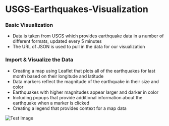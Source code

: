 # USGS-Earthquakes-Visualization

### Basic Visualization
- Data is taken from USGS which provides earthquake data in a number of different formats, updated every 5 minutes
- The URL of JSON is used to pull in the data for our visualization

### Import & Visualize the Data  
- Creating a map using Leaflet that plots all of the earthquakes for last month based on their longitude and latitude
- Data markers reflect the magnitude of the earthquake in their size and color
- Earthquakes with higher magnitudes appear larger and darker in color
- Including popups that provide additional information about the earthquake when a marker is clicked
- Creating a legend that provides context for a map data
 
 ![Test Image](https://github.com/mserobabina/leaflet-challenge/blob/master/Leaflet-Step-1/earthquakes.PNG)
 
   

